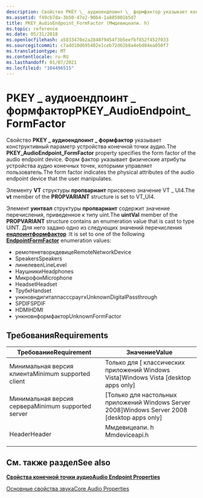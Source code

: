 ```yaml
---
description: Свойство PKEY \_ аудиоендпоинт \_ формфактор указывает конструктивный параметр устройства конечной точки аудио. Форм фактор указывает физические атрибуты устройства аудио конечных точек, которыми управляет пользователь.
ms.assetid: f49cb7da-3b50-47e2-90b4-1a885001b5d7
title: PKEY_AudioEndpoint_FormFactor (Ммдевицеапи. h)
ms.topic: reference
ms.date: 05/31/2018
ms.openlocfilehash: a5833470e2a2848f9454f3b5eefbf852f452f033
ms.sourcegitcommit: c7add10d695482e1ceb72d62b8a4ebd84ea050f7
ms.translationtype: MT
ms.contentlocale: ru-RU
ms.lasthandoff: 01/07/2021
ms.locfileid: "104496515"
---
```

# <a name="pkey_audioendpoint_formfactor"></a><span data-ttu-id="3e079-104">PKEY \_ аудиоендпоинт \_ формфактор</span><span class="sxs-lookup"><span data-stu-id="3e079-104">PKEY\_AudioEndpoint\_FormFactor</span></span>

<span data-ttu-id="3e079-105">Свойство **PKEY \_ аудиоендпоинт \_ формфактор** указывает конструктивный параметр устройства конечной точки аудио.</span><span class="sxs-lookup"><span data-stu-id="3e079-105">The **PKEY\_AudioEndpoint\_FormFactor** property specifies the form factor of the audio endpoint device.</span></span> <span data-ttu-id="3e079-106">Форм фактор указывает физические атрибуты устройства аудио конечных точек, которыми управляет пользователь.</span><span class="sxs-lookup"><span data-stu-id="3e079-106">The form factor indicates the physical attributes of the audio endpoint device that the user manipulates.</span></span>

<span data-ttu-id="3e079-107">Элементу **VT** структуры **пропвариант** присвоено значение VT \_ UI4.</span><span class="sxs-lookup"><span data-stu-id="3e079-107">The **vt** member of the **PROPVARIANT** structure is set to VT\_UI4.</span></span>

<span data-ttu-id="3e079-108">Элемент **уинтвал** структуры **пропвариант** содержит значение перечисления, приведенное к типу uint.</span><span class="sxs-lookup"><span data-stu-id="3e079-108">The **uintVal** member of the **PROPVARIANT** structure contains an enumeration value that is cast to type UINT.</span></span> <span data-ttu-id="3e079-109">Для него задано одно из следующих значений перечисления [**ендпоинтформфактор**](/windows/win32/api/mmdeviceapi/ne-mmdeviceapi-endpointformfactor) :</span><span class="sxs-lookup"><span data-stu-id="3e079-109">It is set to one of the following [**EndpointFormFactor**](/windows/win32/api/mmdeviceapi/ne-mmdeviceapi-endpointformfactor) enumeration values:</span></span>

-   <span data-ttu-id="3e079-110">ремотенетворкдевице</span><span class="sxs-lookup"><span data-stu-id="3e079-110">RemoteNetworkDevice</span></span>
-   <span data-ttu-id="3e079-111">Speakers</span><span class="sxs-lookup"><span data-stu-id="3e079-111">Speakers</span></span>
-   <span data-ttu-id="3e079-112">линелевел</span><span class="sxs-lookup"><span data-stu-id="3e079-112">LineLevel</span></span>
-   <span data-ttu-id="3e079-113">Наушники</span><span class="sxs-lookup"><span data-stu-id="3e079-113">Headphones</span></span>
-   <span data-ttu-id="3e079-114">Микрофон</span><span class="sxs-lookup"><span data-stu-id="3e079-114">Microphone</span></span>
-   <span data-ttu-id="3e079-115">Headset</span><span class="sxs-lookup"><span data-stu-id="3e079-115">Headset</span></span>
-   <span data-ttu-id="3e079-116">Трубк</span><span class="sxs-lookup"><span data-stu-id="3e079-116">Handset</span></span>
-   <span data-ttu-id="3e079-117">ункновндигиталпасссраугх</span><span class="sxs-lookup"><span data-stu-id="3e079-117">UnknownDigitalPassthrough</span></span>
-   <span data-ttu-id="3e079-118">SPDIF</span><span class="sxs-lookup"><span data-stu-id="3e079-118">SPDIF</span></span>
-   <span data-ttu-id="3e079-119">HDMI</span><span class="sxs-lookup"><span data-stu-id="3e079-119">HDMI</span></span>
-   <span data-ttu-id="3e079-120">ункновнформфактор</span><span class="sxs-lookup"><span data-stu-id="3e079-120">UnknownFormFactor</span></span>

## <a name="requirements"></a><span data-ttu-id="3e079-121">Требования</span><span class="sxs-lookup"><span data-stu-id="3e079-121">Requirements</span></span>



| <span data-ttu-id="3e079-122">Требование</span><span class="sxs-lookup"><span data-stu-id="3e079-122">Requirement</span></span> | <span data-ttu-id="3e079-123">Значение</span><span class="sxs-lookup"><span data-stu-id="3e079-123">Value</span></span> |
|-------------------------------------|------------------------------------------------------------------------------------------|
| <span data-ttu-id="3e079-124">Минимальная версия клиента</span><span class="sxs-lookup"><span data-stu-id="3e079-124">Minimum supported client</span></span><br/> | <span data-ttu-id="3e079-125">Только для \[ классических приложений Windows Vista\]</span><span class="sxs-lookup"><span data-stu-id="3e079-125">Windows Vista \[desktop apps only\]</span></span><br/>                                           |
| <span data-ttu-id="3e079-126">Минимальная версия сервера</span><span class="sxs-lookup"><span data-stu-id="3e079-126">Minimum supported server</span></span><br/> | <span data-ttu-id="3e079-127">\[Только для настольных приложений Windows Server 2008\]</span><span class="sxs-lookup"><span data-stu-id="3e079-127">Windows Server 2008 \[desktop apps only\]</span></span><br/>                                     |
| <span data-ttu-id="3e079-128">Header</span><span class="sxs-lookup"><span data-stu-id="3e079-128">Header</span></span><br/>                   | <dl> <span data-ttu-id="3e079-129"><dt>Ммдевицеапи. h</dt></span><span class="sxs-lookup"><span data-stu-id="3e079-129"><dt>Mmdeviceapi.h</dt></span></span> </dl> |



## <a name="see-also"></a><span data-ttu-id="3e079-130">См. также раздел</span><span class="sxs-lookup"><span data-stu-id="3e079-130">See also</span></span>

<dl> <dt>

[<span data-ttu-id="3e079-131">**Свойства конечной точки аудио**</span><span class="sxs-lookup"><span data-stu-id="3e079-131">**Audio Endpoint Properties**</span></span>](audio-endpoint-properties.md)
</dt> <dt>

[<span data-ttu-id="3e079-132">Основные свойства звука</span><span class="sxs-lookup"><span data-stu-id="3e079-132">Core Audio Properties</span></span>](core-audio-properties.md)
</dt> </dl>

 

 




